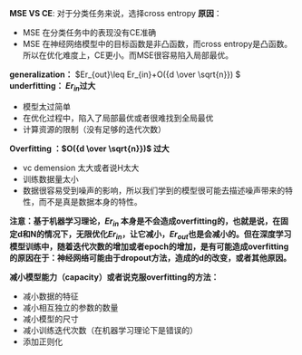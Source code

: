 **MSE VS CE**: 对于分类任务来说，选择cross entropy
**原因**：

* MSE 在分类任务中的表现没有CE准确
* MSE 在神经网络模型中的目标函数是非凸函数，而cross entropy是凸函数。所以在优化难度上，CE更小。而MSE很容易陷入局部最优。

**generalization：**
$Er_{out}\leq Er_{in}+O({d \over \sqrt{n}}) $
**underfitting： $Er_{in}$过大**

* 模型太过简单
* 在优化过程中，陷入了局部最优或者很难找到全局最优
* 计算资源的限制（没有足够的迭代次数）

**Overfitting ：$O({d \over \sqrt{n}})$ 过大**

* vc demension 太大或者说H太大
* 训练数据量太小
* 数据很容易受到噪声的影响，所以我们学到的模型很可能去描述噪声带来的特性，而不是真是数据本身的特性。

**注意：基于机器学习理论，$Er_{in}$ 本身是不会造成overfitting的，也就是说，在固定d和N的情况下，无限优化$Er_{in}$，让它减小，$Er_{out}$也是会减小的。但在深度学习模型训练中，随着迭代次数的增加或者epoch的增加，是有可能造成overfitting的原因在于：神经网络可能由于dropout方法，造成的d的改变，或者其他原因。**

**减小模型能力（capacity）或者说克服overfitting的方法：**
* 减小数据的特征
* 减小相互独立的参数的数量
* 减小模型的尺寸
* 减小训练迭代次数（在机器学习理论下是错误的）
* 添加正则化
  

  


